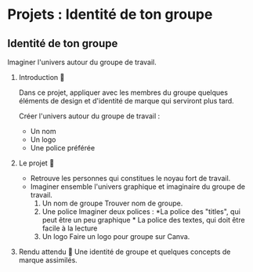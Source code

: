 # Projets : Identité de ton groupe
  
## Identité de ton groupe

Imaginer l'univers autour du groupe de travail.

1. Introduction 🌟

    Dans ce projet, appliquer avec les membres du groupe quelques éléments de design et d'identité de marque qui serviront plus tard.

    Créer l'univers autour du groupe de travail :

    * Un nom  
    * Un logo  
    * Une police préférée

2. Le projet 🎯

    * Retrouve les personnes qui constitues le noyau fort de travail.
    * Imaginer ensemble l'univers graphique et imaginaire du groupe de travail.
      1. Un nom de groupe
        Trouver nom de groupe.
      2. Une police
                Imaginer deux polices :
                  *La police des "titles", qui peut être un peu graphique
                  * La police des textes, qui doit être facile à la lecture
      3. Un logo
        Faire un logo pour groupe sur Canva.
3. Rendu attendu 🥇
Une identité de groupe et quelques concepts de marque assimilés.
